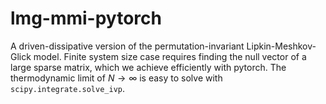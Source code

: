 # lmg-mmi-pytorch
A driven-dissipative version of the permutation-invariant Lipkin-Meshkov-Glick model. Finite system size case requires finding the null vector of a large sparse matrix, which we achieve efficiently with pytorch. The thermodynamic limit of $N\to\infty$ is easy to solve with `scipy.integrate.solve_ivp`.
